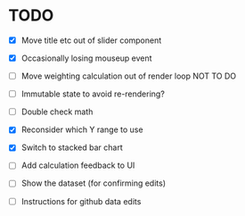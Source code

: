 TODO
====

- [x] Move title etc out of slider component
- [x] Occasionally losing mouseup event

- [ ] Move weighting calculation out of render loop  NOT TO DO
- [ ] Immutable state to avoid re-rendering?

- [ ] Double check math
- [x] Reconsider which Y range to use
- [x] Switch to stacked bar chart

- [ ] Add calculation feedback to UI
- [ ] Show the dataset (for confirming edits)
- [ ] Instructions for github data edits
